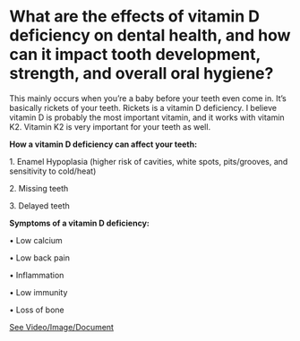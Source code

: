 # What are the effects of vitamin D deficiency on dental health, and how can it impact tooth development, strength, and overall oral hygiene?

This mainly occurs when you’re a baby before your teeth even come in. It’s basically rickets of your teeth. Rickets is a vitamin D deficiency. I believe vitamin D is probably the most important vitamin, and it works with vitamin K2. Vitamin K2 is very important for your teeth as well.

**How a vitamin D deficiency can affect your teeth:**

1\. Enamel Hypoplasia (higher risk of cavities, white spots, pits/grooves, and sensitivity to cold/heat)

2\. Missing teeth

3\. Delayed teeth

**Symptoms of a vitamin D deficiency:**

• Low calcium

• Low back pain

• Inflammation

• Low immunity

• Loss of bone

 [See Video/Image/Document](https://hls-player.drberg.com/asset?path=migrated-assets/vitamin-d-deficiency-effects-on-your-teeth-drberg)